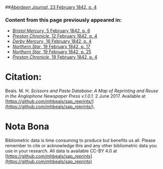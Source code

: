 ##[*Aberdeen Journal*, 23 February 1842, p. 4](https://mhbeals.github.io/sap_html/Aberdeen-Journal/Aberdeen-Journal-23-February-1842-p-4)

### Content from this page previously appeared in:
+ [*Bristol Mercury*, 5 February 1842, p. 6](https://mhbeals.github.io/sap_html/Bristol-Mercury/Bristol-Mercury-5-February-1842-p-6)
+ [*Preston Chronicle*, 12 February 1842, p. 4](https://mhbeals.github.io/sap_html/Preston-Chronicle/Preston-Chronicle-12-February-1842-p-4)
+ [*Derby Mercury*, 16 February 1842, p. 4](https://mhbeals.github.io/sap_html/Derby-Mercury/Derby-Mercury-16-February-1842-p-4)
+ [*Northern Star*, 19 February 1842, p. 17](https://mhbeals.github.io/sap_html/Northern-Star/Northern-Star-19-February-1842-p-17)
+ [*Northern Star*, 19 February 1842, p. 25](https://mhbeals.github.io/sap_html/Northern-Star/Northern-Star-19-February-1842-p-25)
+ [*Preston Chronicle*, 19 February 1842, p. 4](https://mhbeals.github.io/sap_html/Preston-Chronicle/Preston-Chronicle-19-February-1842-p-4)
                    
# Citation: 

Beals. M. H. *Scissors and Paste Database: A Map of Reprinting and Reuse in the Anglophone Newspaper Press v.1.0.1.* 2 June 2017. Available at [https://github.com/mhbeals/sap_reprints/](https://github.com/mhbeals/sap_reprints/). 
                    
# Nota Bona

Bibliometric data is time consuming to produce but benefits us all. Please remember to cite or acknowledge this and any other bibliometric data you use in your research. All data is available CC-BY 4.0 at [https://github.com/mhbeals/sap_reprints](https://github.com/mhbeals/sap_reprints)